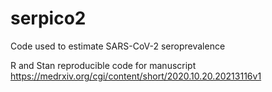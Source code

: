 # serpico2
Code used to estimate SARS-CoV-2 seroprevalence

R and Stan reproducible code for manuscript https://medrxiv.org/cgi/content/short/2020.10.20.20213116v1
